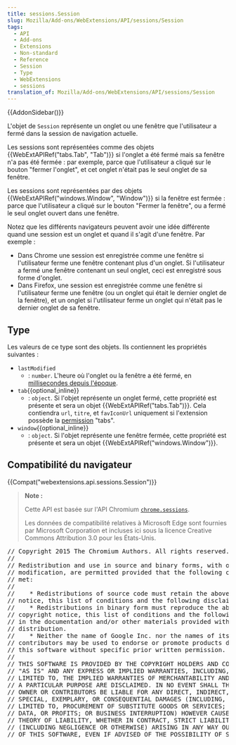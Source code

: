 ```yaml
---
title: sessions.Session
slug: Mozilla/Add-ons/WebExtensions/API/sessions/Session
tags:
  - API
  - Add-ons
  - Extensions
  - Non-standard
  - Reference
  - Session
  - Type
  - WebExtensions
  - sessions
translation_of: Mozilla/Add-ons/WebExtensions/API/sessions/Session
---
```

{{AddonSidebar()}}

L'objet de `Session` représente un onglet ou une fenêtre que l'utilisateur a fermé dans la session de navigation actuelle.

Les sessions sont représentées comme des objets {{WebExtAPIRef("tabs.Tab", "Tab")}} si l'onglet a été fermé mais sa fenêtre n'a pas été fermée : par exemple, parce que l'utilisateur a cliqué sur le bouton "fermer l'onglet", et cet onglet n'était pas le seul onglet de sa fenêtre.

Les sessions sont représentées par des objets  {{WebExtAPIRef("windows.Window", "Window")}} si la fenêtre est fermée :  parce que l'utilisateur a cliqué sur le bouton "Fermer la fenêtre", ou a fermé le seul onglet ouvert dans une fenêtre.

Notez que les différents navigateurs peuvent avoir une idée différente quand une session est un onglet et quand il s'agit d'une fenêtre. Par exemple :

- Dans Chrome une session est enregistrée comme une fenêtre si l'utilisateur ferme une fenêtre contenant plus d'un onglet. Si l'utilisateur a fermé une fenêtre contenant un seul onglet, ceci est enregistré sous forme d'onglet.
- Dans Firefox, une session est enregistrée comme une fenêtre si l'utilisateur ferme une fenêtre (ou un onglet qui était le dernier onglet de la fenêtre), et un onglet si l'utilisateur ferme un onglet qui n'était pas le dernier onglet de sa fenêtre.

## Type

Les valeurs de ce type sont des objets. Ils contiennent les propriétés suivantes :

- `lastModified`
  - : `number`. L'heure où l'onglet ou la fenêtre a été fermé, en [millisecondes depuis l'époque](https://en.wikipedia.org/wiki/Unix_time).
- `tab`{{optional_inline}}
  - : `object`. Si l'objet représente un onglet fermé, cette propriété est présente et sera un objet {{WebExtAPIRef("tabs.Tab")}}. Cela contiendra `url`, `titre`, et `favIconUrl` uniquement si l'extension possède la [permission](/fr/Add-ons/WebExtensions/manifest.json/permissions) "tabs".
- `window`{{optional_inline}}
  - : `object`. Si l'objet représente une fenêtre fermée, cette propriété est présente et sera un objet {{WebExtAPIRef("windows.Window")}}.

## Compatibilité du navigateur

{{Compat("webextensions.api.sessions.Session")}}

> **Note :**
>
> Cette API est basée sur l'API Chromium [`chrome.sessions`](https://developer.chrome.com/extensions/sessions).
>
> Les données de compatibilité relatives à Microsoft Edge sont fournies par Microsoft Corporation et incluses ici sous la licence Creative Commons Attribution 3.0 pour les États-Unis.

<div class="hidden"><pre>// Copyright 2015 The Chromium Authors. All rights reserved.
//
// Redistribution and use in source and binary forms, with or without
// modification, are permitted provided that the following conditions are
// met:
//
//    * Redistributions of source code must retain the above copyright
// notice, this list of conditions and the following disclaimer.
//    * Redistributions in binary form must reproduce the above
// copyright notice, this list of conditions and the following disclaimer
// in the documentation and/or other materials provided with the
// distribution.
//    * Neither the name of Google Inc. nor the names of its
// contributors may be used to endorse or promote products derived from
// this software without specific prior written permission.
//
// THIS SOFTWARE IS PROVIDED BY THE COPYRIGHT HOLDERS AND CONTRIBUTORS
// "AS IS" AND ANY EXPRESS OR IMPLIED WARRANTIES, INCLUDING, BUT NOT
// LIMITED TO, THE IMPLIED WARRANTIES OF MERCHANTABILITY AND FITNESS FOR
// A PARTICULAR PURPOSE ARE DISCLAIMED. IN NO EVENT SHALL THE COPYRIGHT
// OWNER OR CONTRIBUTORS BE LIABLE FOR ANY DIRECT, INDIRECT, INCIDENTAL,
// SPECIAL, EXEMPLARY, OR CONSEQUENTIAL DAMAGES (INCLUDING, BUT NOT
// LIMITED TO, PROCUREMENT OF SUBSTITUTE GOODS OR SERVICES; LOSS OF USE,
// DATA, OR PROFITS; OR BUSINESS INTERRUPTION) HOWEVER CAUSED AND ON ANY
// THEORY OF LIABILITY, WHETHER IN CONTRACT, STRICT LIABILITY, OR TORT
// (INCLUDING NEGLIGENCE OR OTHERWISE) ARISING IN ANY WAY OUT OF THE USE
// OF THIS SOFTWARE, EVEN IF ADVISED OF THE POSSIBILITY OF SUCH DAMAGE.
</pre></div>
